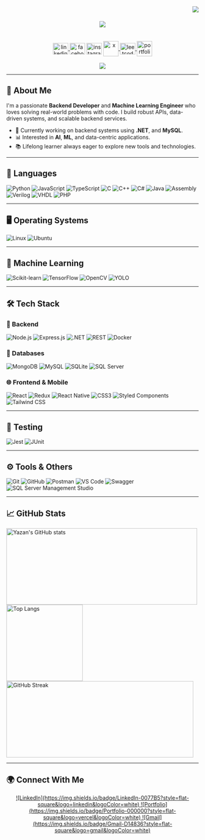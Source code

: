 <img align="right" src="https://komarev.com/ghpvc/?username=yazansedih&color=fb4362"/>

<h1 align="center">
    <img src="https://readme-typing-svg.herokuapp.com/?font=Righteous&size=35&center=true&vCenter=true&width=500&height=70&duration=4000&lines=Hi+There!+👋;+I'm+Yazan+Al-Sedih!;" />    
</h1>
<br>
<div align="center">     
    <a href="https://www.linkedin.com/in/yazan-al-sedih-4855162b0/" target="blank">
        <img align="center" src="https://raw.githubusercontent.com/rahuldkjain/github-profile-readme-generator/master/src/images/icons/Social/linked-in-alt.svg" alt="linkedin" height="30" width="40" /
    </a>
    <a href="https://www.facebook.com/share/ZVVjoCVUcs5hfTsM/?mibextid=AEUHqQ" target="blank">
        <img align="center" src="https://raw.githubusercontent.com/rahuldkjain/github-profile-readme-generator/master/src/images/icons/Social/facebook.svg" alt="facebook" height="30" width="40" /></a>
    <a href="https://www.instagram.com/yazansedih?igsh=djN3bWtpcWt4Mm44&utm_source=qr" target="blank">
        <img align="center" src="https://raw.githubusercontent.com/rahuldkjain/github-profile-readme-generator/master/src/images/icons/Social/instagram.svg" alt="instagram" height="30" width="40" /></a>
    <a href="https://x.com/yazansedeh" target="_blank">
        <img align="center" src="https://github.com/yazansedih/yazansedih/assets/137224224/6d1eca7b-fe9d-42de-8021-0891a59fad01" alt="x" height="40" width="40" />
    </a>
    <a href="https://leetcode.com/u/yazansedih/" target="blank">
        <img align="center" src="https://raw.githubusercontent.com/rahuldkjain/github-profile-readme-generator/master/src/images/icons/Social/leet-code.svg" alt="leetcode" height="30" width="40" />
    </a>
    <a href="https://yazansedih.github.io/portfolio/" target="blank">
        <img align="center" src="https://github.com/yazansedih/yazansedih/assets/137224224/325e1c99-cd43-45f3-9221-852ce61be771" alt="portfolio" height="40" width="40" />
    </a>
</div>  
<br>
<div align="center"> 
  <a href="mailto:yazansedih@gmail.com">
    <img src="https://img.shields.io/badge/Gmail-333333?style=for-the-badge&logo=gmail&logoColor=red" />
  </a>
    <br>
</div>

---

## 🚀 About Me

I'm a passionate **Backend Developer** and **Machine Learning Engineer** who loves solving real-world problems with code. I build robust APIs, data-driven systems, and scalable backend services.

- 🔭 Currently working on backend systems using **.NET**, and **MySQL**.
- 📊 Interested in **AI**, **ML**, and data-centric applications.
- 📚 Lifelong learner always eager to explore new tools and technologies.

---

## 🧠 Languages

![Python](https://img.shields.io/badge/Python-3776AB?style=flat-square&logo=python&logoColor=white)
![JavaScript](https://img.shields.io/badge/JavaScript-F7DF1E?style=flat-square&logo=javascript&logoColor=black)
![TypeScript](https://img.shields.io/badge/TypeScript-007ACC?style=flat-square&logo=typescript&logoColor=white)
![C](https://img.shields.io/badge/C-00599C?style=flat-square&logo=c&logoColor=white)
![C++](https://img.shields.io/badge/C++-00599C?style=flat-square&logo=c%2B%2B&logoColor=white)
![C#](https://img.shields.io/badge/C%23-239120?style=flat-square&logo=c-sharp&logoColor=white)
![Java](https://img.shields.io/badge/Java-007396?style=flat-square&logo=java&logoColor=white)
![Assembly](https://img.shields.io/badge/Assembly-000000?style=flat-square&logo=assembly&logoColor=white)
![Verilog](https://img.shields.io/badge/Verilog-FF3F00?style=flat-square&logo=verilog&logoColor=white)
![VHDL](https://img.shields.io/badge/VHDL-4B0082?style=flat-square&logo=vhdl&logoColor=white)
![PHP](https://img.shields.io/badge/PHP-777BB4?style=flat-square&logo=php&logoColor=white)

---

## 🖥️ Operating Systems

![Linux](https://img.shields.io/badge/Linux-FCC624?style=flat-square&logo=linux&logoColor=black)
![Ubuntu](https://img.shields.io/badge/Ubuntu-E95420?style=flat-square&logo=ubuntu&logoColor=white)

---

## 🧠 Machine Learning

![Scikit-learn](https://img.shields.io/badge/Scikit--Learn-F7931E?style=flat-square&logo=scikit-learn&logoColor=white)
![TensorFlow](https://img.shields.io/badge/TensorFlow-FF6F00?style=flat-square&logo=tensorflow&logoColor=white)
![OpenCV](https://img.shields.io/badge/OpenCV-5C3EE8?style=flat-square&logo=opencv&logoColor=white)
![YOLO](https://img.shields.io/badge/YOLO-FFA500?style=flat-square&logo=yolo&logoColor=white)

---

## 🛠️ Tech Stack

### 🚀 Backend
![Node.js](https://img.shields.io/badge/Node.js-339933?style=flat-square&logo=nodedotjs&logoColor=white)
![Express.js](https://img.shields.io/badge/Express.js-000000?style=flat-square&logo=express&logoColor=white)
![.NET](https://img.shields.io/badge/.NET-512BD4?style=flat-square&logo=dotnet&logoColor=white)
![REST](https://img.shields.io/badge/REST-API-blue?style=flat-square)
![Docker](https://img.shields.io/badge/Docker-2496ED?style=flat-square&logo=docker&logoColor=white)

### 💾 Databases
![MongoDB](https://img.shields.io/badge/MongoDB-47A248?style=flat-square&logo=mongodb&logoColor=white)
![MySQL](https://img.shields.io/badge/MySQL-005C84?style=flat-square&logo=mysql&logoColor=white)
![SQLite](https://img.shields.io/badge/SQLite-07405E?style=flat-square&logo=sqlite&logoColor=white)
![SQL Server](https://img.shields.io/badge/SQL_Server-CC2927?style=flat-square&logo=microsoft-sql-server&logoColor=white)

### 🌐 Frontend & Mobile
![React](https://img.shields.io/badge/React-20232A?style=flat-square&logo=react&logoColor=61DAFB)
![Redux](https://img.shields.io/badge/Redux-764ABC?style=flat-square&logo=redux&logoColor=white)
![React Native](https://img.shields.io/badge/React_Native-20232A?style=flat-square&logo=react&logoColor=61DAFB)
![CSS3](https://img.shields.io/badge/CSS3-1572B6?style=flat-square&logo=css3&logoColor=white)
![Styled Components](https://img.shields.io/badge/Styled_Components-DB7093?style=flat-square&logo=styled-components&logoColor=white)
![Tailwind CSS](https://img.shields.io/badge/Tailwind_CSS-06B6D4?style=flat-square&logo=tailwind-css&logoColor=white)


---

## 🧪 Testing

![Jest](https://img.shields.io/badge/Jest-C21325?style=flat-square&logo=jest&logoColor=white)
![JUnit](https://img.shields.io/badge/JUnit-25A162?style=flat-square&logo=junit&logoColor=white)

---

## ⚙️ Tools & Others

![Git](https://img.shields.io/badge/Git-F05032?style=flat-square&logo=git&logoColor=white)
![GitHub](https://img.shields.io/badge/GitHub-181717?style=flat-square&logo=github&logoColor=white)
![Postman](https://img.shields.io/badge/Postman-FF6C37?style=flat-square&logo=postman&logoColor=white)
![VS Code](https://img.shields.io/badge/VS_Code-007ACC?style=flat-square&logo=visual-studio-code&logoColor=white)
![Swagger](https://img.shields.io/badge/Swagger-85EA2D?style=flat-square&logo=swagger&logoColor=black)
![SQL Server Management Studio](https://img.shields.io/badge/SSMS-0078D7?style=flat-square&logo=microsoft-sql-server-management-studio&logoColor=white)

---

## 📈 GitHub Stats

<div style="display: flex; justify-content: space-between; gap: 20px;">
  <a href="https://github.com/yazansedih" style="display: inline-block;">
    <img 
      src="https://github-readme-stats.vercel.app/api?username=yazansedih&show_icons=true&theme=dark&title_color=fb4362&text_color=ffffff&icon_color=fb4362&hide_border=true" 
      alt="Yazan's GitHub stats" 
      style="width: 500px; height: 200px;"
    />
        <img 
      src="https://github-readme-stats.vercel.app/api/top-langs?username=yazansedih&hide=html,scss,stylus,blade,jupyter%20notebook,css,shell,batchfile,typescript&theme=dark&title_color=fb4362&text_color=ffffff&icon_color=fb4362&card_width=395&hide_border=true&show_icons=true" 
      alt="Top Langs" 
      style="height: 200px;"
    />
    <img 
      src="https://github-readme-streak-stats.herokuapp.com?user=yazansedih&theme=dark&ring=fb4362&file=fb4362&currStreakNum=fb4362&currStreakLabel=fb4362&hide_border=true" 
      alt="GitHub Streak" 
      style="width: 490px; height: 200px;"
    />
  </a>
</div>



---

## 🌍 Connect With Me

<p align="center">
  <a href="https://www.linkedin.com/in/yazan-sedieh/" target="_blank">
    ![LinkedIn](https://img.shields.io/badge/LinkedIn-0077B5?style=flat-square&logo=linkedin&logoColor=white)
  </a>
  <a href="https://yazansedieh.github.io/" target="_blank">
    ![Portfolio](https://img.shields.io/badge/Portfolio-000000?style=flat-square&logo=vercel&logoColor=white)
  </a>
  <a href="mailto:yazansedih@gmail.com" target="_blank">
    ![Gmail](https://img.shields.io/badge/Gmail-D14836?style=flat-square&logo=gmail&logoColor=white)
  </a>
</p>
